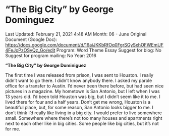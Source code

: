 # “The Big City” by George Dominguez

Last Updated: February 21, 2021 4:48 AM
Month: 06 - June
Original Document (Google Doc): https://docs.google.com/document/d/16aiJKKbRfOq0FgrSGySxhOFWEmUF4FeJoPzOSyQz_Go/edit
Program: Word Theme Essay
Suggest for blog: No
Suggest for program mailing: No
Year: 2016

**“The Big City” by George Dominiguez**

The first time I was released from prison, I was sent to Houston. I really didn’t want to go there. I didn’t know anybody there. I asked my parole office for a transfer to Austin. I’d never been there before, but had seen nice pictures in a magazine. My hometown is San Antonio, but I left when I was 13 years old. I’d been told Houston was big, but I didn’t seem like it to me. I lived there for four and a half years. Don’t get me wrong, Houston is a beautiful place, but, for some reason, San Antonio looks bigger to me. I don’t think I’d really like living in a big city. I would prefer to live somewhere small. Somewhere where there’s not too many houses and apartments right next to each other like in big cities. Some people like big cities, but it’s not for me.